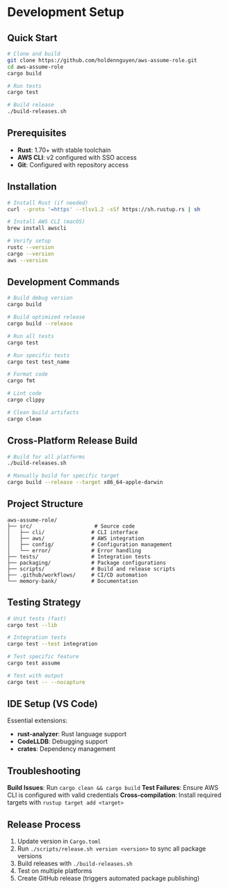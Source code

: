 # Development Setup

## Quick Start
```bash
# Clone and build
git clone https://github.com/holdennguyen/aws-assume-role.git
cd aws-assume-role
cargo build

# Run tests
cargo test

# Build release
./build-releases.sh
```

## Prerequisites
- **Rust**: 1.70+ with stable toolchain
- **AWS CLI**: v2 configured with SSO access
- **Git**: Configured with repository access

## Installation
```bash
# Install Rust (if needed)
curl --proto '=https' --tlsv1.2 -sSf https://sh.rustup.rs | sh

# Install AWS CLI (macOS)
brew install awscli

# Verify setup
rustc --version
cargo --version
aws --version
```

## Development Commands
```bash
# Build debug version
cargo build

# Build optimized release
cargo build --release

# Run all tests
cargo test

# Run specific tests
cargo test test_name

# Format code
cargo fmt

# Lint code
cargo clippy

# Clean build artifacts
cargo clean
```

## Cross-Platform Release Build
```bash
# Build for all platforms
./build-releases.sh

# Manually build for specific target
cargo build --release --target x86_64-apple-darwin
```

## Project Structure
```
aws-assume-role/
├── src/                    # Source code
│   ├── cli/               # CLI interface
│   ├── aws/               # AWS integration
│   ├── config/            # Configuration management
│   └── error/             # Error handling
├── tests/                 # Integration tests
├── packaging/             # Package configurations
├── scripts/               # Build and release scripts
├── .github/workflows/     # CI/CD automation
└── memory-bank/           # Documentation
```

## Testing Strategy
```bash
# Unit tests (fast)
cargo test --lib

# Integration tests
cargo test --test integration

# Test specific feature
cargo test assume

# Test with output
cargo test -- --nocapture
```

## IDE Setup (VS Code)
Essential extensions:
- **rust-analyzer**: Rust language support
- **CodeLLDB**: Debugging support
- **crates**: Dependency management

## Troubleshooting
**Build Issues**: Run `cargo clean && cargo build`
**Test Failures**: Ensure AWS CLI is configured with valid credentials
**Cross-compilation**: Install required targets with `rustup target add <target>`

## Release Process
1. Update version in `Cargo.toml`
2. Run `./scripts/release.sh version <version>` to sync all package versions
3. Build releases with `./build-releases.sh`
4. Test on multiple platforms
5. Create GitHub release (triggers automated package publishing) 